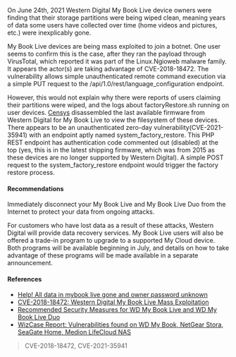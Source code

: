 On June 24th, 2021 Western Digital My Book Live device owners were finding that their storage partitions were being wiped clean, meaning years of data some users have collected over time (home videos and pictures, etc.) were inexplicably gone.

My Book Live devices are being mass exploited to join a botnet. One user seems to confirm this is the case, after they ran the payload through VirusTotal, which reported it was part of the Linux.Ngioweb malware family. It appears the actor(s) are taking advantage of CVE-2018-18472. The vulnerability allows simple unauthenticated remote command execution via a simple PUT request to the /api/1.0/rest/language_configuration endpoint.

However, this would not explain why there were reports of users claiming their partitions were wiped, and the logs about factoryRestore.sh running on user devices. [Censys](https://censys.io/blog/cve-2018-18472-western-digital-my-book-live-mass-exploitation/) disassembled the last available firmware from Western Digital for My Book Live to view the filesystem of these devices. There appears to be an unauthenticated zero-day vulnerability(CVE-2021-35941) with an endpoint aptly named system_factory_restore. This PHP REST endpoint has authentication code commented out (disabled) at the top (yes, this is in the latest shipping firmware, which was from 2015 as these devices are no longer supported by Western Digital). A simple POST request to the system_factory_restore endpoint would trigger the factory restore process.

#### Recommendations

Immediately disconnect your My Book Live and My Book Live Duo from the Internet to protect your data from ongoing attacks.

For customers who have lost data as a result of these attacks, Western Digital will provide data recovery services. My Book Live users will also be offered a trade-in program to upgrade to a supported My Cloud device. Both programs will be available beginning in July, and details on how to take advantage of these programs will be made available in a separate announcement.

#### References

* [Help! All data in mybook live gone and owner password unknown](https://community.wd.com/t/help-all-data-in-mybook-live-gone-and-owner-password-unknown/268111)
* [CVE-2018-18472: Western Digital My Book Live Mass Exploitation](https://censys.io/blog/cve-2018-18472-western-digital-my-book-live-mass-exploitation/9)
* [Recommended Security Measures for WD My Book Live and WD My Book Live Duo](https://www.westerndigital.com/support/productsecurity/wdc-21008-recommended-security-measures-wd-mybooklive-wd-mybookliveduo)
* [WizCase Report: Vulnerabilities found on WD My Book, NetGear Stora, SeaGate Home, Medion LifeCloud NAS](https://www.wizcase.com/blog/hack-2018/)

> CVE-2018-18472, CVE-2021-35941
